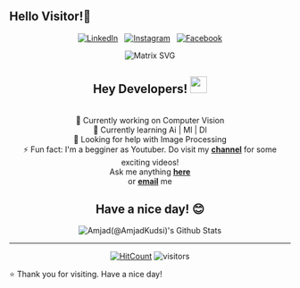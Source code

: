 ## Hello Visitor!👋

<div align="center">

<a href="https://www.linkedin.com/in/amjad-ali-kudsi-150b44199/" target="_blank"><img src="https://img.shields.io/badge/LinkedIn-%230077B5.svg?&style=flat-square&logo=linkedin&logoColor=white" alt="LinkedIn"></a> &nbsp; 
<a href="https://www.instagram.com/ak_ali7/" target="_blank"><img src="https://img.shields.io/badge/Instagram-%23E4405F.svg?&style=flat-square&logo=instagram&logoColor=white" alt="Instagram"></a> &nbsp; 
<a href="https://www.facebook.com/amjadkudsiak/" target="_blank"><img src="https://img.shields.io/badge/Facebook-%231877F2.svg?&style=flat-square&logo=facebook&logoColor=white" alt="Facebook"></a>  <br>

![Matrix SVG](https://raw.githubusercontent.com/dheeraj-2000/dheeraj-2000/master/matrix.svg)

<div align="center" width="50">


</div>




<h2> Hey Developers! <img src="https://github.com/dheeraj-2000/dheeraj-2000/blob/master/gifs/Hi.gif" width="30px"></h2> <br>
🔭 Currently working on Computer Vision <br>
🌱 Currently learning Ai | Ml | Dl <br>
🤔 Looking for help with Image Processing <br>
⚡ Fun fact: I'm a begginer as Youtuber. Do visit my <a href="https://www.youtube.com/channel/UC20tlTyDmZlcOlleN7MU06A?view_as=subscriber"><b>channel</b></a> for some exciting videos! <br>
Ask me anything <a href="https://github.com/AmjadKudsi/AmjadKudsi/issues/new"><b>here</b></a><br>
or <a href="mailto:amjadkudsi7@gmail.com"><b>email</b></a> me

<h2>Have a nice day! 😊</h2>
</div>

<div align="center">

<img align="center" src="https://github-readme-stats.vercel.app/api?username=AmjadKudsi&&show_icons=true&title_color=ffc857&icon_color=8ac926&text_color=daf7dc&bg_color=151515" alt="Amjad(@AmjadKudsi)'s Github Stats">


---
[![HitCount](http://hits.dwyl.com/AmjadKudsi/AmjadKudsi.svg)](http://hits.dwyl.com/AmjadKudsi/AmjadKudsi)
![visitors](https://visitor-badge.glitch.me/badge?page_id=AmjadKudsi.AmjadKudsi)





</div>

⭐ Thank you for visiting. Have a nice day!

